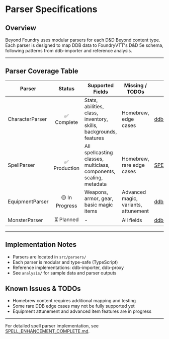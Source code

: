 # Parser Specifications

## Overview
Beyond Foundry uses modular parsers for each D&D Beyond content type. Each parser is designed to map DDB data to FoundryVTT's D&D 5e schema, following patterns from ddb-importer and reference analysis.

---

## Parser Coverage Table

| Parser           | Status         | Supported Fields                | Missing / TODOs                | Reference / Notes                  |
|------------------|:-------------:|---------------------------------|-------------------------------|------------------------------------|
| CharacterParser  | ✅ Complete    | Stats, abilities, class, inventory, skills, backgrounds, features | Homebrew, edge cases           | [ddb-importer/character](../../reference/ddb-importer/src/parser/character/) |
| SpellParser      | ✅ Production  | All spellcasting classes, multiclass, components, scaling, metadata | Homebrew, rare edge cases      | [SPELL_ENHANCEMENT_COMPLETE.md](SPELL_ENHANCEMENT_COMPLETE.md) |
| EquipmentParser  | 🟡 In Progress | Weapons, armor, gear, basic magic items | Advanced magic, variants, attunement | [ddb-importer/items](../../reference/ddb-importer/src/parser/items/) |
| MonsterParser    | ⏳ Planned     | -                               | All fields                    | [ddb-importer/monsters](../../reference/ddb-importer/src/parser/monsters/) |

---

## Implementation Notes
- Parsers are located in `src/parsers/`
- Each parser is modular and type-safe (TypeScript)
- Reference implementations: ddb-importer, ddb-proxy
- See `analysis/` for sample data and parser outputs

## Known Issues & TODOs
- Homebrew content requires additional mapping and testing
- Some rare DDB edge cases may not be fully supported yet
- Equipment attunement and advanced item features are in progress

---

For detailed spell parser implementation, see [SPELL_ENHANCEMENT_COMPLETE.md](SPELL_ENHANCEMENT_COMPLETE.md).
